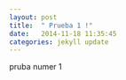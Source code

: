 ```yaml
---
layout: post
title:  " Prueba 1 !"
date:   2014-11-18 11:35:45
categories: jekyll update
---
```

pruba numer 1 

